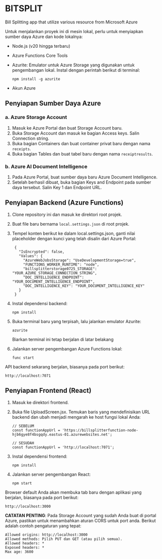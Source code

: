 # BITSPLIT
Bill Splitting app that utilize various resource from Microsoft Azure

Untuk menjalankan proyek ini di mesin lokal, perlu untuk menyiapkan sumber daya Azure dan kode lokalnya:

- Node.js (v20 hingga terbaru)
- Azure Functions Core Tools
- Azurite: Emulator untuk Azure Storage yang digunakan untuk pengembangan lokal. Instal dengan perintah berikut di terminal:
  
      npm install -g azurite
- Akun Azure

## Penyiapan Sumber Daya Azure
### a. Azure Storage Account
  1) Masuk ke Azure Portal dan buat Storage Account baru.
  2) Buka Storage Account dan masuk ke bagian Access keys. Salin Connection string.
  3) Buka bagian Containers dan buat container privat baru dengan nama `receipts`.
  4) Buka bagian Tables dan buat tabel baru dengan nama `receiptresults`.

### b. Azure AI Document Intelligence
  1) Pada Azure Portal, buat sumber daya baru Azure Document Intelligence.
  2) Setelah berhasil dibuat, buka bagian Keys and Endpoint pada sumber daya tersebut. Salin Key 1 dan Endpoint URL.

## Penyiapan Backend (Azure Functions)
  1) Clone repository ini dan masuk ke direktori root projek.
  2) Buat file baru bernama `local.settings.json` di root projek.
  3) Tempel konten berikut ke dalam local.settings.json, ganti nilai placeholder dengan kunci yang telah disalin dari Azure Portal:
          
          {
            "IsEncrypted": false,
            "Values": {
              "AzureWebJobsStorage": "UseDevelopmentStorage=true",
              "FUNCTIONS_WORKER_RUNTIME": "node",
              "billsplitterstorage0725_STORAGE": "YOUR_AZURE_STORAGE_CONNECTION_STRING",
              "DOC_INTELLIGENCE_ENDPOINT": "YOUR_DOCUMENT_INTELLIGENCE_ENDPOINT",
              "DOC_INTELLIGENCE_KEY": "YOUR_DOCUMENT_INTELLIGENCE_KEY"
            }
          }

  4) Instal dependensi backend:

         npm install

  5) Buka terminal baru yang terpisah, lalu jalankan emulator Azurite:
     
         azurite
     
     Biarkan terminal ini tetap berjalan di latar belakang

  7) Jalankan server pengembangan Azure Functions lokal:

         func start

API backend sekarang berjalan, biasanya pada port berikut:

    http://localhost:7071

## Penyiapan Frontend (React)
  1) Masuk ke direktori frontend.
  2) Buka file UploadScreen.jsx. Temukan baris yang mendefinisikan URL backend dan ubah menjadi mengarah ke host fungsi lokal Anda:

         // SEBELUM
         const functionAppUrl = 'https://billsplitterfunction-node-hjb6gye8f4bsgqdy.eastus-01.azurewebsites.net';
      
         // SESUDAH
         const functionAppUrl = 'http://localhost:7071';

  3) Instal dependensi frontend:

         npm install

  4) Jalankan server pengembangan React:

         npm start

Browser default Anda akan membuka tab baru dengan aplikasi yang berjalan, biasanya pada port berikut:

    http://localhost:3000

**CATATAN PENTING**: Pada Storage Account yang sudah Anda buat di portal Azure, pastikan untuk menambahkan aturan CORS untuk port anda. Berikut adalah contoh pengaturan yang tepat:

```
Allowed origins: http://localhost:3000
Allowed methods: Pilih PUT dan GET (atau pilih semua).
Allowed headers: *
Exposed headers: *
Max age: 3600
```
